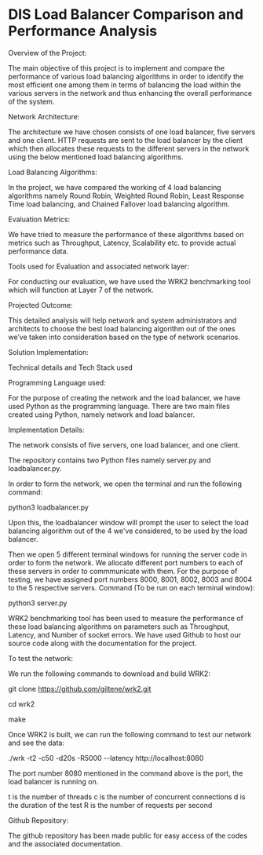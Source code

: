# DIS Load Balancer Comparison and Performance Analysis

Overview of the Project:

The main objective of this project is to implement and compare the performance of various load balancing algorithms in order to identify the most efficient one among them in terms of balancing the load within the various servers in the network and thus enhancing the overall performance of the system. 

Network Architecture:

The architecture we have chosen consists of one load balancer, five servers and one client.
HTTP requests are sent to the load balancer by the client which then allocates these requests to the different servers in the network using the below mentioned load balancing algorithms.


Load Balancing Algorithms:

In the project, we have compared the working of 4 load balancing algorithms namely Round Robin, Weighted Round Robin, Least Response Time load balancing, and Chained Fallover load balancing algorithm. 

Evaluation Metrics:

We have tried to measure the performance of these algorithms based on metrics such as Throughput, Latency, Scalability etc. to provide actual performance data.

Tools used for Evaluation and associated network layer:

For conducting our evaluation, we have used the WRK2 benchmarking tool which will function at Layer 7 of the network. 

Projected Outcome:

This detailed analysis will help network and system administrators and architects to choose the best load balancing algorithm out of the ones we’ve taken into consideration based on the type of network scenarios.

Solution Implementation:

Technical details and Tech Stack used

Programming Language used:

For the purpose of creating the network and the load balancer, we have used Python as the programming language. 
There are two main files created using Python, namely network and load balancer.

Implementation Details:

The network consists of five servers, one load balancer, and one client. 

The repository contains two Python files namely server.py and loadbalancer.py.

In order to form the network, we open the terminal and run the following command:

python3 loadbalancer.py

Upon this, the loadbalancer window will prompt the user to select the load balancing algorithm out of the 4 we've considered, to be used by the load balancer.

Then we open 5 different terminal windows for running the server code in order to form the network.
We allocate different port numbers to each of these servers in order to commmunicate with them.
For the purpose of testing, we have assigned port numbers 8000, 8001, 8002, 8003 and 8004 to the 5 respective servers.
Command (To be run on each terminal window):

python3 server.py

WRK2 benchmarking tool has been used to measure the performance of these load balancing algorithms on parameters such as Throughput, Latency, and Number of socket errors. We have used Github to host our source code along with the documentation for the project.

To test the network:

We run the following commands to download and build WRK2:

git clone https://github.com/giltene/wrk2.git

cd wrk2

make

Once WRK2 is built, we can run the following command to test our network and see the data:

./wrk -t2 -c50 -d20s -R5000 --latency http://localhost:8080

The port number 8080 mentioned in the command above is the port, the load balancer is running on.

t is the number of threads
c is the number of concurrent connections
d is the duration of the test
R is the number of requests per second

Github Repository:

The github repository has been made public for easy access of the codes and the associated documentation.
